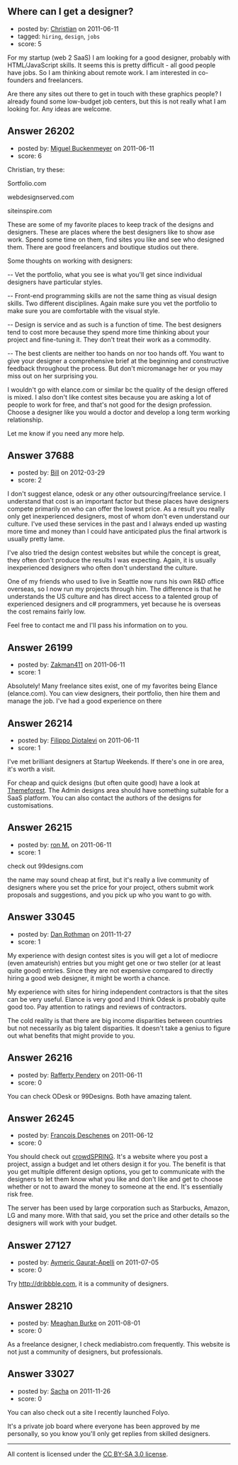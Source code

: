## Where can I get a designer?

- posted by: [Christian](https://stackexchange.com/users/-1/9952-christian) on 2011-06-11
- tagged: `hiring`, `design`, `jobs`
- score: 5

For my startup (web 2 SaaS) I am looking for a good designer, probably with HTML/JavaScript skills. It seems this is pretty difficult - all good people have jobs. So I am thinking about remote work. I am interested in co-founders and freelancers.

Are there any sites out there to get in touch with these graphics people? I already found some low-budget job centers, but this is not really what I am looking for. Any ideas are welcome.


## Answer 26202

- posted by: [Miguel Buckenmeyer](https://stackexchange.com/users/-1/2383-miguel-buckenmeyer) on 2011-06-11
- score: 6

Christian, try these:

Sortfolio.com

webdesignserved.com

siteinspire.com

These are some of my favorite places to keep track of the designs and designers. These are places where the best designers like to show ase work. Spend some time on them, find sites you like and see who designed them. There are good freelancers and boutique studios out there.

Some thoughts on working with designers:

-- Vet the portfolio, what you see is what you'll get since individual designers have particular styles.

-- Front-end programming skills are not the same thing as visual design skills. Two different disciplines. Again make sure you vet the portfolio to make sure you are comfortable with the visual style.

-- Design is service and as such is a function of time. The best designers tend to cost more because they spend more time thinking about your project and fine-tuning it. They don't treat their work as a commodity.

-- The best clients are neither too hands on nor too hands off. You want to give your designer  a comprehensive brief at the beginning and constructive feedback throughout the process. But don't micromanage her or you may miss out on her surprising you. 

I wouldn't go with elance.com or similar bc the quality of the design offered is mixed. I also don't like contest sites because you are asking a lot of people to work for free, and that's not good for the design profession. Choose a designer like you would a doctor and develop a long term working relationship.


Let me know if you need any more help. 


## Answer 37688

- posted by: [Bill](https://stackexchange.com/users/-1/17224-bill) on 2012-03-29
- score: 2

I don't suggest elance, odesk or any other outsourcing/freelance service. I understand that cost is an important factor but these places have designers compete primarily on who can offer the lowest price. As a result you really only get inexperienced designers, most of whom don't even understand our culture. I've used these services in the past and I always ended up wasting more time and money than I could have anticipated plus the final artwork is usually pretty lame.

I've also tried the design contest websites but while the concept is great, they often don't produce the results I was expecting. Again, it is usually inexperienced designers who often don't understand the culture.

One of my friends who used to live in Seattle now runs his own R&D office overseas, so I now run my projects through him. The difference is that he understands the US culture and has direct access to a talented group of experienced designers and c# programmers, yet because he is overseas the cost remains fairly low.

Feel free to contact me and I'll pass his information on to you.


## Answer 26199

- posted by: [Zakman411](https://stackexchange.com/users/-1/11166-zakman411) on 2011-06-11
- score: 1

Absolutely! Many freelance sites exist, one of my favorites being Elance (elance.com). You can view designers, their portfolio, then hire them and manage the job. I've had a good experience on there


## Answer 26214

- posted by: [Filippo Diotalevi](https://stackexchange.com/users/-1/4482-filippo-diotalevi) on 2011-06-11
- score: 1

<p>I've met brilliant designers at Startup Weekends. If there's one in ore area, it's worth a visit.</p>

<p>For cheap and quick designs (but often quite good) have a look at <a href="http://themeforest.com" rel="nofollow">Themeforest</a>. The Admin designs area should have something suitable for a SaaS platform. You can also contact the authors of the designs for customisations.</p>



## Answer 26215

- posted by: [ron M.](https://stackexchange.com/users/-1/2122-ron-m) on 2011-06-11
- score: 1

check out 99designs.com

the name may sound cheap at first, but it's really a live community of designers where you set the price for your project, others submit work proposals and suggestions, and you pick up who you want to go with.



## Answer 33045

- posted by: [Dan Rothman](https://stackexchange.com/users/-1/14685-dan-rothman) on 2011-11-27
- score: 1

My experience with design contest sites is you will get a lot of mediocre (even amateurish) entries but you might get one or two steller (or at least quite good) entries. Since they are not expensive compared to directly hiring a good web designer, it might be worth a chance.

My experience with sites for hiring independent contractors is that the sites can be very useful. Elance is very good and I think Odesk is probably quite good too. Pay attention to ratings and reviews of contractors.

The cold reality is that there are big income disparities between countries but not necessarily as big talent disparities. It doesn't take a genius to figure out what benefits that might provide to you.


## Answer 26216

- posted by: [Rafferty Pendery](https://stackexchange.com/users/-1/11003-rafferty-pendery) on 2011-06-11
- score: 0

You can check ODesk or 99Designs. Both have amazing talent. 


## Answer 26245

- posted by: [Francois Deschenes](https://stackexchange.com/users/-1/11187-francois-deschenes) on 2011-06-12
- score: 0

<p>You should check out <a href="http://www.crowdspring.com/" rel="nofollow">crowdSPRING</a>. It's a website where you post a project, assign a budget and let others design it for you. The benefit is that you get multiple different design options, you get to communicate with the designers to let them know what you like and don't like and get to choose whether or not to award the money to someone at the end. It's essentially risk free.</p>

<p>The server has been used by large corporation such as Starbucks, Amazon, LG and many more. With that said, you set the price and other details so the designers will work with your budget.</p>



## Answer 27127

- posted by: [Aymeric Gaurat-Apelli](https://stackexchange.com/users/-1/4785-aymeric-gaurat-apelli) on 2011-07-05
- score: 0

Try http://dribbble.com, it is a community of designers.


## Answer 28210

- posted by: [Meaghan Burke](https://stackexchange.com/users/-1/12372-meaghan-burke) on 2011-08-01
- score: 0

As a freelance designer, I check mediabistro.com frequently. This website is not just a community of designers, but professionals. 


## Answer 33027

- posted by: [Sacha](https://stackexchange.com/users/-1/27660-sacha) on 2011-11-26
- score: 0

You can also check out a site I recently launched Folyo.

It's a private job board where everyone has been approved by me personally, so you know you'll only get replies from skilled designers. 



---

All content is licensed under the [CC BY-SA 3.0 license](https://creativecommons.org/licenses/by-sa/3.0/).

